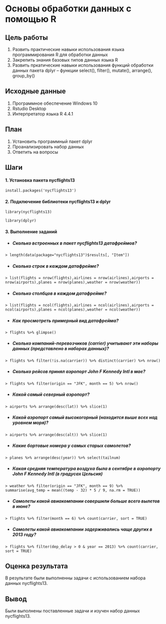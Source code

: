 # Основы обработки данных с помощью R

## Цель работы

1. Развить практические навыки использования языка программирования R для обработки данных 
2. Закрепить знания базовых типов данных языка R 
3. Развить пркатические навыки использования функций обработки данных пакета dplyr – функции select(), filter(), mutate(), arrange(), group_by()
## Исходные данные

1. Программное обеспечение Windows 10
2. Rstudio Desktop
3. Интерпретатор языка R 4.4.1
## План

1. Установить программный пакет dplyr
2. Проанализировать набор данных
3. Ответить на вопросы
## Шаги

#### 1. Установка пакета nycflights13
```
install.packages('nycflights13')
```
#### 2. Подключение библиотеки nycflights13 и dplyr
```
library(nycflights13)
```
```
library(dplyr)
```
#### 3. Выполнение заданий

* ##### Сколько встроенных в пакет nycflights13 датафреймов?
```
> length(data(package="nycflights13")$results[, "Item"])
```
* ##### Сколько строк в каждом датафрейме?
```
> list(flights = nrow(flights),airlines = nrow(airlines),airports = nrow(airports),planes = nrow(planes),weather = nrow(weather))
```
* ##### Сколько столбцов в каждом датафрейме?
```
> list(flights = ncol(flights),airlines = ncol(airlines),airports = ncol(airports),planes = ncol(planes),weather = ncol(weather))
```
* ##### Как просмотреть примерный вид датафрейма?
```
> flights %>% glimpse()
```
* ##### Сколько компаний-перевозчиков (carrier) учитывают эти наборы данных (представлено в наборах данных)?
```
> flights %>% filter(!is.na(carrier)) %>% distinct(carrier) %>% nrow()
```
* ##### Сколько рейсов принял аэропорт John F Kennedy Intl в мае?
```
> flights %>% filter(origin == "JFK", month == 5) %>% nrow()
```
* ##### Какой самый северный аэропорт?
```
> airports %>% arrange(desc(lat)) %>% slice(1)
```
* ##### Какой аэропорт самый высокогорный (находится выше всех над уровнем моря)?
```
> airports %>% arrange(desc(alt)) %>% slice(1)
```
* ##### Какие бортовые номера у самых старых самолетов?
```
> planes %>% arrange(desc(year)) %>% select(tailnum)
```
* ##### Какая средняя температура воздуха была в сентябре в аэропорту John F Kennedy Intl (в градусах Цельсия)
```
> weather %>% filter(origin == "JFK", month == 9) %>% summarise(avg_temp = mean((temp - 32) * 5 / 9, na.rm = TRUE))
```
* ##### Самолеты какой авиакомпании совершили больше всего вылетов в июне?
```
> flights %>% filter(month == 6) %>% count(carrier, sort = TRUE)
```
* ##### Самолеты какой авиакомпании задерживались чаще других в 2013 году?
```
> flights %>% filter(dep_delay > 0 & year == 2013) %>% count(carrier, sort = TRUE)
```
## Оценка результата

В результате были выполненны задачи с использованием набора данных nycflights13.
## Вывод

Были выполнены поставленные задачи и изучен набор данных nycflights13.
